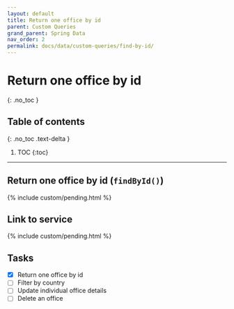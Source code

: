 ```yaml
---
layout: default
title: Return one office by id
parent: Custom Queries
grand_parent: Spring Data
nav_order: 2
permalink: docs/data/custom-queries/find-by-id/
---
```


# Return one office by id
{: .no_toc }

## Table of contents
{: .no_toc .text-delta }

1. TOC
{:toc}

---

## Return one office by id (`findById()`)

{% include custom/pending.html %}

## Link to service

{% include custom/pending.html %}

## Tasks

- [X] Return one office by id
- [ ] Filter by country
- [ ] Update individual office details
- [ ] Delete an office
